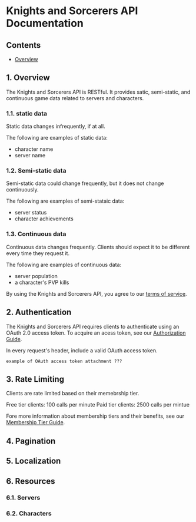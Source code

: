 # Knights and Sorcerers API Documentation

## Contents
- [Overview](#Overview)

## 1. Overview <a name="Overview"></a>
The Knights and Sorcerers API is RESTful. It provides satic, semi-static, and continuous game data related to servers and characters. 

### 1.1. static data
Static data changes infrequently, if at all.

The following are examples of static data:
- character name
- server name

### 1.2. Semi-static data
Semi-static data could change frequently, but it does not change continuously.

The following are examples of semi-stataic data:
- server status
- character achievements

### 1.3. Continuous data
Continuous data changes frequently. Clients should expect it to be different every time they request it.

The following are examples of continuous data:
- server population
- a character's PVP kills

By using the Knights and Sorcerers API, you agree to our [terms of service](https://github.com/brohlf/technical-writing-portfolio/blob/main/rest_api_docs/knights_and_sorcerers/api.md).

## 2. Authentication
The Knights and Sorcerers API requires clients to authenticate using an OAuth 2.0 access token. To acquire an acess token, see our [Authorization Guide](https://github.com/brohlf/technical-writing-portfolio/blob/main/rest_api_docs/knights_and_sorcerers/api.md).

In every request's header, include a valid OAuth access token. <!-- TODO: list 2.0? , cap "access token"? -->

```
example of OAuth access token attachment ???
```

## 3. Rate Limiting
Clients are rate limited based on their memebrship tier.

Free tier clients: 100 calls per minute
Paid tier clients: 2500 calls per mintue

Fore more information about membership tiers and their benefits, see our [Membership Tier Guide](https://github.com/brohlf/technical-writing-portfolio/blob/main/rest_api_docs/knights_and_sorcerers/api.md).

## 4. Pagination

## 5. Localization

## 6. Resources

### 6.1. Servers

### 6.2. Characters
